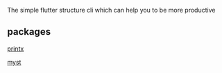 The simple flutter structure cli which can help you to be more productive

## packages

[printx ](/packages/printx/README.md)

[myst ](/packages/myst/README.md)